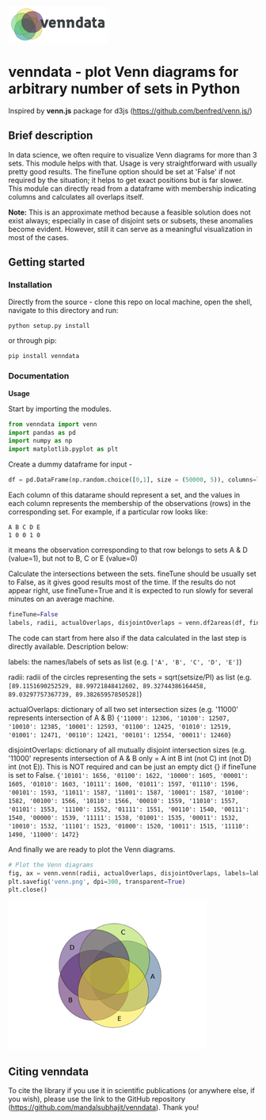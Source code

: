<img src="https://github.com/mandalsubhajit/venndata/blob/master/venndata.png" width="200">


# venndata - plot Venn diagrams for arbitrary number of sets in Python

Inspired by **venn.js** package for d3js (https://github.com/benfred/venn.js/) 

## Brief description

In data science, we often require to visualize Venn diagrams for more than 3 sets. This module helps with that. Usage is very straightforward with usually pretty good results. The fineTune option should be set at 'False' if not required by the situation; it helps to get exact positions but is far slower. This module can directly read from a dataframe with membership indicating columns and calculates all overlaps itself.

**Note:** This is an approximate method because a feasible solution does not exist always; especially in case of disjoint sets or subsets, these anomalies become evident. However, still it can serve as a meaningful visualization in most of the cases.

## Getting started

### Installation

Directly from the source - clone this repo on local machine, open the shell, navigate to this directory and run:
```
python setup.py install
```
or through pip:
```
pip install venndata
```

### Documentation

**Usage**

Start by importing the modules.
```python
from venndata import venn
import pandas as pd
import numpy as np
import matplotlib.pyplot as plt
```

Create a dummy dataframe for input -
```python
df = pd.DataFrame(np.random.choice([0,1], size = (50000, 5)), columns=list('ABCDE'))
```
Each column of this datarame should represent a set,
and the values in each column represents the membership of the observations (rows) in the corresponding
set. For example, if a particular row looks like:
```
A B C D E
1 0 0 1 0
```
it means the observation corresponding to that row belongs to sets A & D (value=1), but not to B, C or E (value=0)


Calculate the intersections between the sets. fineTune should be usually set to False, as it gives good results most of the time. If the results do not appear right, use fineTune=True and it is expected to run slowly for several minutes on an average machine.
```python
fineTune=False
labels, radii, actualOverlaps, disjointOverlaps = venn.df2areas(df, fineTune=fineTune)
```

The code can start from here also if the data calculated in the last step is directly available. Description below:

labels: the names/labels of sets as list (e.g. ```['A', 'B', 'C', 'D', 'E']```)

radii: radii of the circles representing the sets = sqrt(setsize/PI) as list (e.g. ```[89.1151690252529, 88.99721848412602, 89.32744386164458, 89.03297757367739, 89.38265957850528]```)

actualOverlaps: dictionary of all two set intersection sizes (e.g. '11000' represents intersection of A & B)
```{'11000': 12306, '10100': 12507, '10010': 12385, '10001': 12593, '01100': 12425, '01010': 12519, '01001': 12471, '00110': 12421, '00101': 12554, '00011': 12460}```

disjointOverlaps: dictionary of all mutually disjoint intersection sizes (e.g. '11000' represents intersection of A & B only
= A int B int (not C) int (not D) int (not E)). This is NOT required and can be just an empty dict {} if fineTune
is set to False.
```{'10101': 1656, '01100': 1622, '10000': 1605, '00001': 1605, '01010': 1603, '10111': 1600, '01011': 1597, '01110': 1596, '00101': 1593, '11011': 1587, '11001': 1587, '10001': 1587, '10100': 1582, '00100': 1566, '10110': 1566, '00010': 1559, '11010': 1557, '01101': 1553, '11100': 1552, '01111': 1551, '00110': 1540, '00111': 1540, '00000': 1539, '11111': 1538, '01001': 1535, '00011': 1532, '10010': 1532, '11101': 1523, '01000': 1520, '10011': 1515, '11110': 1490, '11000': 1472}```



And finally we are ready to plot the Venn diagrams.
```python
# Plot the Venn diagrams
fig, ax = venn.venn(radii, actualOverlaps, disjointOverlaps, labels=labels, labelsize='auto', cmap=None, fineTune=fineTune)
plt.savefig('venn.png', dpi=300, transparent=True)
plt.close()
```
<img src="https://github.com/mandalsubhajit/venndata/blob/master/venn.png" width="400">


## Citing **venndata**

To cite the library if you use it in scientific publications (or anywhere else, if you wish), please use the link to the GitHub repository (https://github.com/mandalsubhajit/venndata). Thank you!
